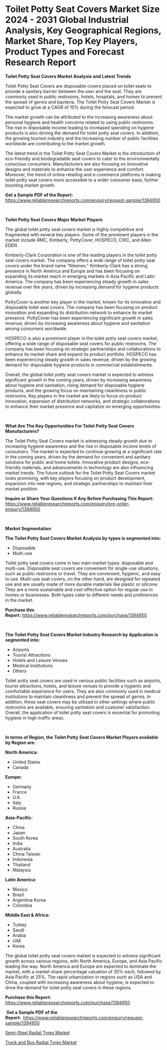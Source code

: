 <p><h1>Toilet Potty Seat Covers Market Size 2024 - 2031 Global Industrial Analysis, Key Geographical Regions, Market Share, Top Key Players, Product Types and Forecast Research Report</h1></p><p><strong>Toilet Potty Seat Covers Market Analysis and Latest Trends</strong></p>
<p><p>Toilet Potty Seat Covers are disposable covers placed on toilet seats to provide a sanitary barrier between the user and the seat. They are commonly used in public restrooms, hotels, hospitals, and homes to prevent the spread of germs and bacteria. The Toilet Potty Seat Covers Market is expected to grow at a CAGR of 10% during the forecast period. </p><p>The market growth can be attributed to the increasing awareness about personal hygiene and health concerns related to using public restrooms. The rise in disposable income leading to increased spending on hygiene products is also driving the demand for toilet potty seat covers. In addition, the growing tourism industry and the increasing number of public facilities worldwide are contributing to the market growth.</p><p>The latest trend in the Toilet Potty Seat Covers Market is the introduction of eco-friendly and biodegradable seat covers to cater to the environmentally conscious consumers. Manufacturers are also focusing on innovative designs and materials to enhance the user experience and comfort. Moreover, the trend of online retailing and e-commerce platforms is making toilet potty seat covers more accessible to a wider consumer base, further boosting market growth.</p></p>
<p><strong>Get a Sample PDF of the Report:&nbsp;</strong> <a href="https://www.reliableresearchreports.com/enquiry/request-sample/1394950">https://www.reliableresearchreports.com/enquiry/request-sample/1394950</a></p>
<p>&nbsp;</p>
<p><strong>Toilet Potty Seat Covers Major Market Players</strong></p>
<p><p>The global toilet potty seat covers market is highly competitive and fragmented with several key players. Some of the prominent players in the market include RMC, Kimberly, PottyCover, HOSPECO, CWC, and Allen EDEN.</p><p>Kimberly-Clark Corporation is one of the leading players in the toilet potty seat covers market. The company offers a wide range of toilet potty seat covers under the brand name "Kleenex." Kimberly-Clark has a strong presence in North America and Europe and has been focusing on expanding its market reach in emerging markets in Asia Pacific and Latin America. The company has been experiencing steady growth in sales revenue over the years, driven by increasing demand for hygiene products globally.</p><p>PottyCover is another key player in the market, known for its innovative and disposable toilet seat covers. The company has been focusing on product innovation and expanding its distribution network to enhance its market presence. PottyCover has been experiencing significant growth in sales revenue, driven by increasing awareness about hygiene and sanitation among consumers worldwide.</p><p>HOSPECO is also a prominent player in the toilet potty seat covers market, offering a wide range of disposable seat covers for public restrooms. The company has been focusing on strategic partnerships and collaborations to enhance its market share and expand its product portfolio. HOSPECO has been experiencing steady growth in sales revenue, driven by the growing demand for disposable hygiene products in commercial establishments.</p><p>Overall, the global toilet potty seat covers market is expected to witness significant growth in the coming years, driven by increasing awareness about hygiene and sanitation, rising demand for disposable hygiene products, and the growing focus on maintaining cleanliness in public restrooms. Key players in the market are likely to focus on product innovation, expansion of distribution networks, and strategic collaborations to enhance their market presence and capitalize on emerging opportunities.</p></p>
<p>&nbsp;</p>
<p><strong>What Are The Key Opportunities For Toilet Potty Seat Covers Manufacturers?</strong></p>
<p><p>The Toilet Potty Seat Covers market is witnessing steady growth due to increasing hygiene awareness and the rise in disposable income levels of consumers. The market is expected to continue growing at a significant rate in the coming years, driven by the demand for convenient and sanitary solutions for public and home toilets. Innovative product designs, eco-friendly materials, and advancements in technology are also influencing market trends. The future outlook for the Toilet Potty Seat Covers market looks promising, with key players focusing on product development, expansion into new regions, and strategic partnerships to maintain their market position.</p></p>
<p><strong>Inquire or Share Your Questions If Any Before Purchasing This Report:</strong> <a href="https://www.reliableresearchreports.com/enquiry/pre-order-enquiry/1394950">https://www.reliableresearchreports.com/enquiry/pre-order-enquiry/1394950</a></p>
<p>&nbsp;</p>
<p><strong>Market Segmentation</strong></p>
<p><strong>The Toilet Potty Seat Covers Market Analysis by types is segmented into:</strong></p>
<p><ul><li>Disposable</li><li>Multi-use</li></ul></p>
<p><p>Toilet potty seat covers come in two main market types: disposable and multi-use. Disposable seat covers are convenient for single-use situations, such as public restrooms or travel. They are convenient, hygienic, and easy to use. Multi-use seat covers, on the other hand, are designed for repeated use and are usually made of more durable materials like plastic or silicone. They are a more sustainable and cost-effective option for regular use in homes or businesses. Both types cater to different needs and preferences in the market.</p></p>
<p><strong>Purchase this Report:&nbsp;</strong><a href="https://www.reliableresearchreports.com/purchase/1394950">https://www.reliableresearchreports.com/purchase/1394950</a></p>
<p>&nbsp;</p>
<p><strong>The Toilet Potty Seat Covers Market Industry Research by Application is segmented into:</strong></p>
<p><ul><li>Airports</li><li>Tourist Attractions</li><li>Hotels and Leisure Venues</li><li>Medical Institutions</li><li>Others</li></ul></p>
<p><p>Toilet potty seat covers are used in various public facilities such as airports, tourist attractions, hotels, and leisure venues to provide a hygienic and comfortable experience for users. They are also commonly used in medical institutions to maintain cleanliness and prevent the spread of germs. In addition, these seat covers may be utilized in other settings where public restrooms are available, ensuring sanitation and customer satisfaction. Overall, the application of toilet potty seat covers is essential for promoting hygiene in high-traffic areas.</p></p>
<p>&nbsp;</p>
<p><strong>In terms of Region, the Toilet Potty Seat Covers Market Players available by Region are:</strong></p>
<p>
    <p> <strong> North America: </strong>
        <ul>
            <li>United States</li>
            <li>Canada</li>
        </ul>
        </p> 
    <p> <strong> Europe: </strong>
        <ul>
            <li>Germany</li>
            <li>France</li>
            <li>U.K.</li>
            <li>Italy</li>
            <li>Russia</li>
        </ul>
        </p> 
    <p> <strong> Asia-Pacific: </strong>
        <ul>
            <li>China</li>
            <li>Japan</li>
            <li>South Korea</li>
            <li>India</li>
            <li>Australia</li>
            <li>China Taiwan</li>
            <li>Indonesia</li>
            <li>Thailand</li>
            <li>Malaysia</li>
        </ul>
        </p> 
    <p> <strong> Latin America: </strong>
        <ul>
            <li>Mexico</li>
            <li>Brazil</li>
            <li>Argentina Korea</li>
            <li>Colombia</li>
        </ul>
        </p> 
    <p> <strong> Middle East & Africa: </strong>
        <ul>
            <li>Turkey</li>
            <li>Saudi</li>
            <li>Arabia</li>
            <li>UAE</li>
            <li>Korea</li>
        </ul>
    </p>
    </p>
<p><p>The global toilet potty seat covers market is expected to witness significant growth across various regions, with North America, Europe, and Asia Pacific leading the way. North America and Europe are expected to dominate the market, with a market share percentage valuation of 35% each, followed by Asia Pacific at 25%. The rapid urbanization in regions such as USA and China, coupled with increasing awareness about hygiene, is expected to drive the demand for toilet potty seat covers in these regions.</p></p>
<p><strong>Purchase this Report: </strong><a href="https://www.reliableresearchreports.com/purchase/1394950">https://www.reliableresearchreports.com/purchase/1394950</a></p>
<p>&nbsp;<strong>Get a Sample PDF of the Report:&nbsp;&nbsp;</strong><a href="https://www.reliableresearchreports.com/enquiry/request-sample/1394950">https://www.reliableresearchreports.com/enquiry/request-sample/1394950</a></p>
<p><strong></strong></p>
<p><p><a href="https://issuu.com/reportprime-2/docs/semi-steel-radial-tyres-market-size-2030.pptx">Semi-Steel Radial Tyres Market</a></p><p><a href="https://issuu.com/reportprime-2/docs/truck-and-bus-radial-tyres-market-size-2030.pptx">Truck and Bus Radial Tyres Market</a></p></p>